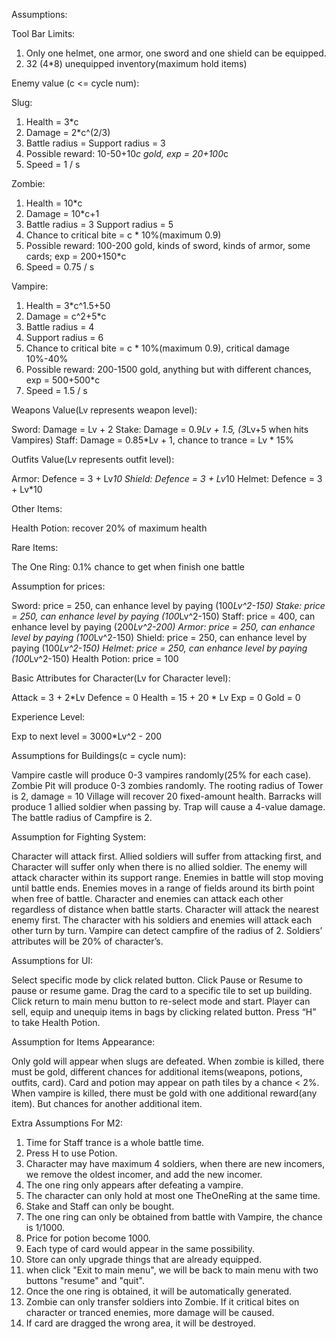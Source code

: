 Assumptions: 


Tool Bar Limits:

1. Only one helmet, one armor, one sword and one shield can be equipped.
2. 32 (4*8) unequipped inventory(maximum hold items)


Enemy value (c <= cycle num):

Slug:

1. Health = 3*c
2. Damage = 2*c^(2/3)
3. Battle radius = Support radius = 3
4. Possible reward: 10-50+10*c gold, exp = 20+100*c
5. Speed = 1 / s


Zombie:

1. Health = 10*c
2. Damage = 10*c+1
3. Battle radius = 3
   Support radius = 5
4. Chance to critical bite = c * 10%(maximum 0.9)
5. Possible reward: 100-200 gold, kinds of sword, kinds of armor, some cards; exp = 200+150*c
6. Speed = 0.75 / s


Vampire:

1. Health = 3*c^1.5+50
2. Damage = c^2+5*c
3. Battle radius = 4
4. Support radius = 6
5. Chance to critical bite = c * 10%(maximum 0.9), critical damage 10%-40% 
6. Possible reward: 200-1500 gold, anything but with different chances, exp = 500+500*c
7. Speed = 1.5 / s


Weapons Value(Lv represents weapon level):

Sword: Damage = Lv + 2
Stake: Damage = 0.9*Lv + 1.5, (3*Lv+5 when hits Vampires)
Staff: Damage = 0.85*Lv + 1, chance to trance = Lv * 15%


Outfits Value(Lv represents outfit level):

Armor: Defence = 3 + Lv*10
Shield: Defence = 3 + Lv*10
Helmet: Defence = 3 + Lv*10


Other Items:

Health Potion: recover 20% of maximum health


Rare Items:

The One Ring: 0.1% chance to get when finish one battle


Assumption for prices:

Sword: price = 250, can enhance level by paying (100*Lv^2-150) 
Stake: price = 250, can enhance level by paying (100*Lv^2-150) 
Staff: price = 400, can enhance level by paying (200*Lv^2-200)
Armor: price = 250, can enhance level by paying (100*Lv^2-150) 
Shield: price = 250, can enhance level by paying (100*Lv^2-150) 
Helmet: price = 250, can enhance level by paying (100*Lv^2-150)
Health Potion: price = 100


Basic Attributes for Character(Lv for Character level):

Attack = 3 + 2*Lv 
Defence = 0
Health = 15 + 20 * Lv 
Exp = 0
Gold = 0


Experience Level:

Exp to next level = 3000*Lv^2 - 200


Assumptions for Buildings(c = cycle num):

Vampire castle will produce 0-3 vampires randomly(25% for each case).
Zombie Pit will produce 0-3 zombies randomly.
The rooting radius of Tower is 2, damage = 10 
Village will recover 20 fixed-amount health. 
Barracks will produce 1 allied soldier when passing by. 
Trap will cause a 4-value damage.
The battle radius of Campfire is 2.


Assumption for Fighting System:

Character will attack first.
Allied soldiers will suffer from attacking first, and Character will suffer only when there is no allied soldier.
The enemy will attack character within its support range.
Enemies in battle will stop moving until battle ends.
Enemies moves in a range of fields around its birth point when free of battle.
Character and enemies can attack each other regardless of distance when battle starts. 
Character will attack the nearest enemy first.
The character with his soldiers and enemies will attack each other turn by turn. 
Vampire can detect campfire of the radius of 2.
Soldiers’ attributes will be 20% of character’s.


Assumptions for UI:

Select specific mode by click related button.
Click Pause or Resume to pause or resume game.
Drag the card to a specific tile to set up building.
Click return to main menu button to re-select mode and start.
Player can sell, equip and unequip items in bags by clicking related button. 
Press “H” to take Health Potion.


Assumption for Items Appearance:

Only gold will appear when slugs are defeated.
When zombie is killed, there must be gold, different chances for additional items(weapons, potions, outfits, card).
Card and potion may appear on path tiles by a chance < 2%.
When vampire is killed, there must be gold with one additional reward(any item). But chances for another additional item.



Extra Assumptions For M2:
1. Time for Staff trance is a whole battle time.
2. Press H to use Potion.
3. Character may have maximum 4 soldiers, when there are new incomers, we remove the oldest incomer, and add the new incomer.
4. The one ring only appears after defeating a vampire.
5. The character can only hold at most one TheOneRing at the same time.
6. Stake and Staff can only be bought.
7. The one ring can only be obtained from battle with Vampire, the chance is 1/1000.
8. Price for potion become 1000.
9. Each type of card would appear in the same possibility.
10. Store can only upgrade things that are already equipped.
11. when click "Exit to main menu", we will be back to main menu with two buttons "resume" and "quit".
12. Once the one ring is obtained, it will be automatically generated.
13. Zombie can only transfer soldiers into Zombie. If it critical bites on character or tranced enemies, more damage will be caused.
14. If card are dragged the wrong area, it will be destroyed.